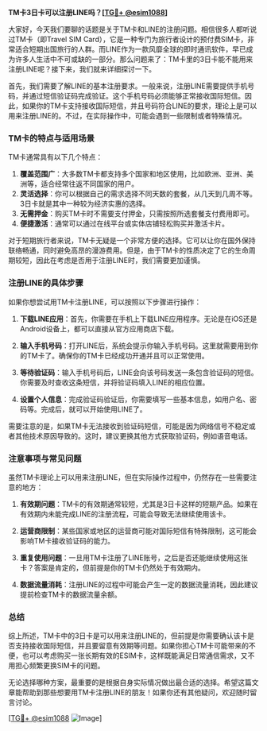 **TM卡3日卡可以注册LINE吗？[[TG💪+ @esim1088](https://t.me/s/esim1088)]**

大家好，今天我们要聊的话题是关于TM卡和LINE的注册问题。相信很多人都听说过TM卡（即Travel SIM Card），它是一种专门为旅行者设计的预付费SIM卡，非常适合短期出国旅行的人群。而LINE作为一款风靡全球的即时通讯软件，早已成为许多人生活中不可或缺的一部分。那么问题来了：TM卡里的3日卡能不能用来注册LINE呢？接下来，我们就来详细探讨一下。

首先，我们需要了解LINE的基本注册要求。一般来说，注册LINE需要提供手机号码，并通过短信验证码完成验证。这个手机号码必须能够正常接收国际短信。因此，如果你的TM卡支持接收国际短信，并且号码符合LINE的要求，理论上是可以用来注册LINE的。不过，在实际操作中，可能会遇到一些限制或者特殊情况。

### TM卡的特点与适用场景

TM卡通常具有以下几个特点：

1. **覆盖范围广**：大多数TM卡都支持多个国家和地区使用，比如欧洲、亚洲、美洲等，适合经常往返不同国家的用户。
2. **灵活选择**：你可以根据自己的需求选择不同天数的套餐，从几天到几周不等。3日卡就是其中一种较为经济实惠的选择。
3. **无需押金**：购买TM卡时不需要支付押金，只需按照所选套餐支付费用即可。
4. **便捷激活**：通常可以通过在线平台或实体店铺轻松购买并激活卡片。

对于短期旅行者来说，TM卡无疑是一个非常方便的选择。它可以让你在国外保持联络畅通，同时避免高昂的漫游费用。但是，由于TM卡的性质决定了它的生命周期较短，因此在考虑是否用于注册LINE时，我们需要更加谨慎。

### 注册LINE的具体步骤

如果你想尝试用TM卡注册LINE，可以按照以下步骤进行操作：

1. **下载LINE应用**：首先，你需要在手机上下载LINE应用程序。无论是在iOS还是Android设备上，都可以直接从官方应用商店下载。
   
2. **输入手机号码**：打开LINE后，系统会提示你输入手机号码。这里就需要用到你的TM卡了。确保你的TM卡已经成功开通并且可以正常使用。

3. **等待验证码**：输入手机号码后，LINE会向该号码发送一条包含验证码的短信。你需要及时查收这条短信，并将验证码填入LINE的相应位置。

4. **设置个人信息**：完成验证码验证后，你需要填写一些基本信息，如用户名、密码等。完成后，就可以开始使用LINE了。

需要注意的是，如果TM卡无法接收到验证码短信，可能是因为网络信号不稳定或者其他技术原因导致的。这时，建议更换其他方式获取验证码，例如语音电话。

### 注意事项与常见问题

虽然TM卡理论上可以用来注册LINE，但在实际操作过程中，仍然存在一些需要注意的地方：

1. **有效期问题**：TM卡的有效期通常较短，尤其是3日卡这样的短期产品。如果在有效期内未能完成LINE的注册流程，可能会导致无法继续使用该卡。

2. **运营商限制**：某些国家或地区的运营商可能对国际短信有特殊限制，这可能会影响TM卡接收验证码的能力。

3. **重复使用问题**：一旦用TM卡注册了LINE账号，之后是否还能继续使用这张卡？答案是肯定的，但前提是你的TM卡仍然处于有效期内。

4. **数据流量消耗**：注册LINE的过程中可能会产生一定的数据流量消耗，因此建议提前检查TM卡的数据流量余额。

### 总结

综上所述，TM卡中的3日卡是可以用来注册LINE的，但前提是你需要确认该卡是否支持接收国际短信，并且要留意有效期等问题。如果你担心TM卡可能带来的不便，也可以考虑购买一张长期有效的ESIM卡，这样既能满足日常通信需求，又不用担心频繁更换SIM卡的问题。

无论选择哪种方案，最重要的是根据自身实际情况做出最合适的选择。希望这篇文章能帮助到那些想要用TM卡注册LINE的朋友！如果你还有其他疑问，欢迎随时留言讨论。

[[TG💪+ @esim1088](https://t.me/s/esim1088) ![Image](https://i.postimg.cc/4NQfJmqS/Snipaste-2025-05-13-00-14-12.png)]